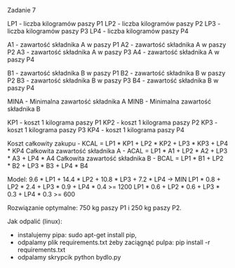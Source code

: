 Zadanie 7

LP1 - liczba kilogramów paszy P1
LP2 - liczba kilogramów paszy P2
LP3 - liczba kilogramów paszy P3
LP4 - liczba kilogramów paszy P4

A1 - zawartość składnika A w paszy P1
A2 - zawartość składnika A w paszy P2
A3 - zawartość składnika A w paszy P3
A4 - zawartość składnika A w paszy P4

B1 - zawartość składnika B w paszy P1
B2 - zawartość składnika B w paszy P2
B3 - zawartość składnika B w paszy P3
B4 - zawartość składnika B w paszy P4

MINA - Minimalna zawartość składnika A
MINB - Minimalna zawartość składnika B

KP1 - koszt 1 kilograma paszy P1
KP2 - koszt 1 kilograma paszy P2
KP3 - koszt 1 kilograma paszy P3
KP4 - koszt 1 kilograma paszy P4

Koszt całkowity zakupu - KCAL = LP1 * KP1 + LP2 * KP2 + LP3 * KP3 + LP4 * KP4
Całkowita zawartość składnika A - ACAL = LP1 * A1 + LP2 * A2 + LP3 * A3 + LP4 * A4
Całkowita zawartość składnika B - BCAL = LP1 * B1 + LP2 * B2 + LP3 * B3 + LP4 * B4

Model:
9.6 * LP1 + 14.4 * LP2 + 10.8 * LP3 + 7.2 * LP4 -> MIN
LP1 * 0.8 + LP2 * 2.4 + LP3 * 0.9 + LP4 * 0.4 >= 1200
LP1 * 0.6 + LP2 * 0.6 + LP3 * 0.3 + LP4 * 0.3 >= 600

Rozwiązanie optymalne:
750 kg paszy P1 i 250 kg paszy P2.


Jak odpalić (linux):
- instalujemy pipa: sudo apt-get install pip,
- odpalamy plik requirements.txt żeby zaciągnąć pulpa: pip install -r requirements.txt
- odpalamy skrypcik python bydlo.py
